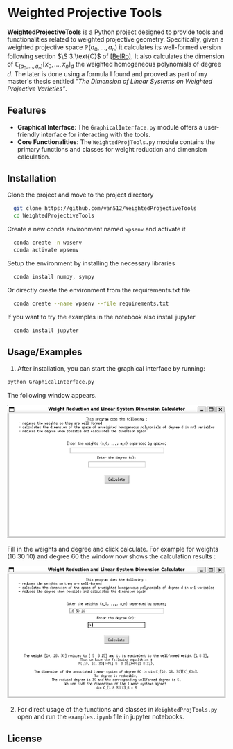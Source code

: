 
# Weighted Projective Tools

**WeightedProjectiveTools** is a Python project designed to provide tools and functionalities related to weighted projective geometry. Specifically, given a weighted projective space $\mathbb{P}(a_0,\dots,a_n)$ it calculates its well-formed version following section $\S 3.\text{C}$ of [[BelRo]](https://archive.mpim-bonn.mpg.de/id/eprint/3900/1/preprint_1985_16.pdf). It also calculates the dimension of $\mathbb{C}_(a_0,\dots,a_n)[x_0,\dots,x_n]_d$ the weighted homogeneous polynomials of degree $d$.  The later is done using a formula I found and prooved as part of my master's thesis entitled *"The Dimension of Linear Systems on Weighted Projective Varieties"*.

## Features
- **Graphical Interface**: The `GraphicalInterface.py` module offers a user-friendly interface for interacting with the tools.
- **Core Functionalities**: The `WeightedProjTools.py` module contains the primary functions and classes for weight reduction and dimension calculation.


## Installation

Clone the project and move to the project directory

```bash
  git clone https://github.com/van512/WeightedProjectiveTools
  cd WeightedProjectiveTools
```

Create a new conda environment named `wpsenv` and activate it
```bash
  conda create -n wpsenv
  conda activate wpsenv
```
Setup the environment by installing the necessary libraries

```bash
  conda install numpy, sympy
```
Or directly create the environment from the requirements.txt file

```bash
  conda create --name wpsenv --file requirements.txt
```
If you want to try the examples in the notebook also install jupyter

```bash
  conda install jupyter
```


## Usage/Examples

1. After installation, you can start the graphical interface by running:
```bash
python GraphicalInterface.py
```
The following window appears.

![Graphical Interface Screenshot](images/graphicalinterface.png "Graphical Interface Screenshot")

Fill in the weights and degree and click calculate. For example for weights (16 30 10) and degree 60 the window now shows the calculation results :

![Example](images/guiexample.png "Example")

2. For direct usage of the functions and classes in `WeightedProjTools.py` open and run the `examples.ipynb` file in jupyter notebooks. 

## License